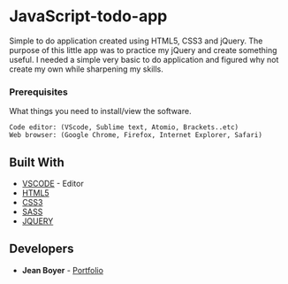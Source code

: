 # JavaScript-todo-app
Simple to do application created using HTML5, CSS3 and jQuery. The purpose of this little app was to practice my jQuery and create something useful. I needed a simple very basic to do application and figured why not create my own while sharpening my skills. 

### Prerequisites

What things you need to install/view the software.

```
Code editor: (VScode, Sublime text, Atomio, Brackets..etc)
Web browser: (Google Chrome, Firefox, Internet Explorer, Safari)
```

## Built With
* [VSCODE](https://code.visualstudio.com/) - Editor
* [HTML5](https://www.w3schools.com/html/html5_intro.asp)
* [CSS3](https://www.w3schools.com/css/)
* [SASS](https://sass-lang.com/)
* [JQUERY](https://jquery.com/)


## Developers

* **Jean Boyer** - [Portfolio](http://jeanarbo.com/)
